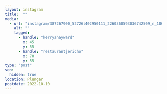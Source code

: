 ```yaml
---
layout: instagram
title:  ""
media:
  - url: "instagram/387267900_527261402950111_2260360593036742509_n_18011343901790178.jpg"
    alt: ""
    tagged:
      - handle: "kerryahayward"
        x: 45
        y: 55
      - handle: "restaurantjericho"
        x: 70
        y: 55
type: "post"
seo:
  hidden: true
location: Plungar
postdate: 2022-10-10
---
```



